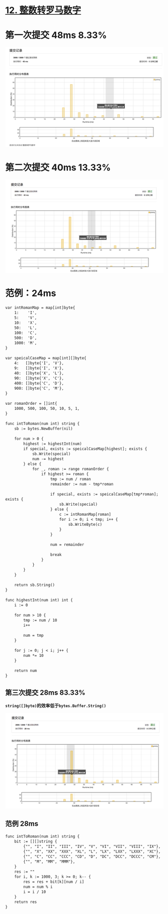 # [12. 整数转罗马数字](https://leetcode-cn.com/problems/integer-to-roman/description/)

# 第一次提交 48ms 8.33%

![提交记录](./integer-to-roman-1.png)

# 第二次提交 40ms 13.33%

![提交记录](./integer-to-roman-2.png)

# 范例：24ms

```golang
var intRomanMap = map[int]byte{
	1:    'I',
	5:    'V',
	10:   'X',
	50:   'L',
	100:  'C',
	500:  'D',
	1000: 'M',
}

var speicalCaseMap = map[int][]byte{
	4:   []byte{'I', 'V'},
	9:   []byte{'I', 'X'},
	40:  []byte{'X', 'L'},
	90:  []byte{'X', 'C'},
	400: []byte{'C', 'D'},
	900: []byte{'C', 'M'},
}

var romanOrder = []int{
	1000, 500, 100, 50, 10, 5, 1,
}

func intToRoman(num int) string {
	sb := bytes.NewBuffer(nil)

	for num > 0 {
		highest := highestInt(num)
		if special, exists := speicalCaseMap[highest]; exists {
			sb.Write(special)
			num -= highest
		} else {
			for _, roman := range romanOrder {
				if highest >= roman {
					tmp := num / roman
					remainder := num - tmp*roman

					if special, exists := speicalCaseMap[tmp*roman]; exists {
						sb.Write(special)
					} else {
						c := intRomanMap[roman]
						for i := 0; i < tmp; i++ {
							sb.WriteByte(c)
						}
					}

					num = remainder

					break
				}
			}
		}
	}

	return sb.String()
}

func highestInt(num int) int {
	i := 0

	for num > 10 {
		tmp := num / 10
		i++

		num = tmp
	}

	for j := 0; j < i; j++ {
		num *= 10
	}

	return num
}
```

## 第三次提交 28ms 83.33%

**`string([]byte)`的效率低于`bytes.Buffer.String()`**

![提交记录](./integer-to-roman-3.png)


## 范例 28ms

```golang
func intToRoman(num int) string {
	bit := [][]string {
		{"", "I", "II", "III", "IV", "V", "VI", "VII", "VIII", "IX"},
		{"", "X", "XX", "XXX", "XL", "L", "LX", "LXX", "LXXX", "XC"},
		{"", "C", "CC", "CCC", "CD", "D", "DC", "DCC", "DCCC", "CM"},
		{"", "M", "MM", "MMM"},
	}
	res := ""
	for i, k := 1000, 3; k >= 0; k-- {
		res = res + bit[k][num / i]
		num = num % i
		i = i / 10
	}
	return res
}
```
